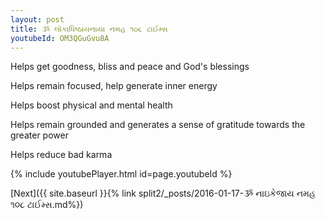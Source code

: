 ```yaml
---
layout: post
title: ૐ લોકાધિષ્ઠાયનાયા નમહ ૧૦૮ ટાઈમ્સ
youtubeId: OM3QGuGvu8A
---
```

 
 
Helps get goodness, bliss and peace and God's blessings
 
Helps remain focused, help generate inner energy 
 
Helps boost physical and mental health 
 
Helps remain grounded and generates a sense of gratitude towards the greater power 
 
Helps reduce bad karma
 
 
 
 


{% include youtubePlayer.html id=page.youtubeId %}
 
[Next]({{ site.baseurl }}{% link  split2/_posts/2016-01-17-ૐ નાઇકેજાય નમહ ૧૦૮ ટાઈમ્સ.md%})
 
